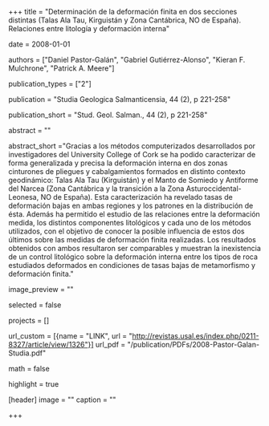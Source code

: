 +++
title = "Determinación de la deformación finita en dos secciones distintas (Talas Ala Tau, Kirguistán y Zona Cantábrica, NO de España). Relaciones entre litología y deformación interna"

date = 2008-01-01

authors = ["Daniel Pastor-Galán", "Gabriel Gutiérrez-Alonso", "Kieran F. Mulchrone", "Patrick A. Meere"]

publication_types = ["2"]

publication = "Studia Geologica Salmanticensia, 44 (2), p 221-258"

publication_short = "Stud. Geol. Salman., 44 (2), p 221-258"

abstract = ""

abstract_short ="Gracias a los métodos computerizados desarrollados por investigadores del University College of Cork se ha podido caracterizar de forma generalizada y precisa la deformación interna en dos zonas cinturones de pliegues y cabalgamientos formados en distinto contexto geodinámico: Talas Ala Tau (Kirguistán) y el Manto de Somiedo y Antiforme del Narcea (Zona Cantábrica y la transición a la Zona Asturoccidental-Leonesa, NO de España). Esta caracterización ha revelado tasas de deformación bajas en ambas regiones y los patrones en la distribución de ésta. Además ha permitido el estudio de las relaciones entre la deformación medida, los distintos componentes litológicos y cada uno de los métodos utilizados, con el objetivo de conocer la posible influencia de estos dos últimos sobre las medidas de deformación finita realizadas. Los resultados obtenidos con ambos resultaron ser comparables y muestran la inexistencia de un control litológico sobre la deformación interna entre los tipos de roca estudiados deformados en condiciones de tasas bajas de metamorfismo y deformación finita."

image_preview = ""

selected = false

projects = []

url_custom = [{name = "LINK", url = "http://revistas.usal.es/index.php/0211-8327/article/view/1326"}]
url_pdf = "/publication/PDFs/2008-Pastor-Galan-Studia.pdf"

math = false

highlight = true

[header]
image = ""
caption = ""

+++

